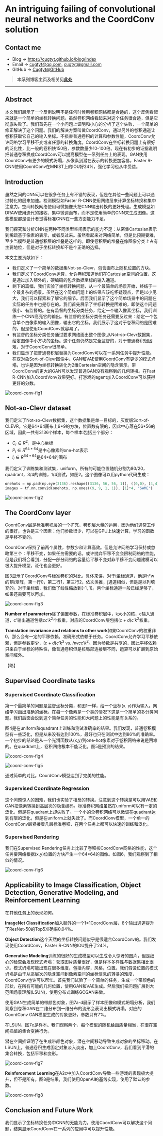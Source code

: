 # An intriguing failing of convolutional neural networks and the CoordConv solution

## Contact me

* Blog -> <https://cugtyt.github.io/blog/index>
* Email -> <cugtyt@qq.com>, <cugtyt@gmail.com>
* GitHub -> [Cugtyt@GitHub](https://github.com/Cugtyt)

> **本系列博客主页及相关见**[**此处**](https://cugtyt.github.io/blog/papers/index)

---

<head>
    <script src="https://cdn.mathjax.org/mathjax/latest/MathJax.js?config=TeX-AMS-MML_HTMLorMML" type="text/javascript"></script>
    <script type="text/x-mathjax-config">
        MathJax.Hub.Config({
            tex2jax: {
            skipTags: ['script', 'noscript', 'style', 'textarea', 'pre'],
            inlineMath: [['$','$']]
            }
        });
    </script>
</head>

## Abstract

本文我们展示了一个反例说明不是任何时候用卷积网络都是合适的，这个反例看起来就是一个简单的坐标转换问题。虽然卷积网络看起来对这个任务很合适，但是它彻底失败了。我们首先在一个小问题上证明和小心的分析了这个失败，一个简单的修正解决了这个问题。我们的解决方案叫做CoordConv，通过另外的卷积通道让卷积获取它自己的输入坐标。不损害普通卷积的计算和参数性能，CoordConv允许网络学习平移不变或者任意的转换角度。CoordConv在坐标转换问题上有很好的泛化性，比一般的卷积快150倍，参数数量少10-100倍。现在有初步的证据说明把普通卷积换成CoordConv可以提高模型在一系列任务上的表现。GAN使用CoordConv有更少的模式坍塌，从像素到潜在表示的转换更加容易，Faster R-CNN使用CoordConv在MNIST上的IOU好24%，强化学习也从中受益。

## Introduction

虽然之间的CNN可以在很多任务上有不错的表现，但是在其他一些问题上可以通过特化的层来加速。检测模型如Faster R-CNN使用网络层来计算坐标转换和集中注意力，空间转换网络使用可微摄像头把CNN输出转换的更好处理。生成模型如DRAW使用迭代的接收、集中微调画布，而不是使用简单的CNN来生成图像。这些模型都是设计者觉得标准CNN在一些方面能力不足。

我们探究和分析CNN在两种不同类型空间表示的能力不足：从密集Cartesian表示到稀疏基于像素的表示，或者反过来。虽然看起来对网络简单，但是比预期要难，至少当模型是普通卷积层的堆叠是这样的。即使卷积层的堆叠在像图像分类上占有主要地位，但是对于坐标转换却不是个正确的选择。

本文主要贡献如下：

* 我们定义了一个简单的数据集Not-so-Clevr，包含画布上随机位置的方块。
* 我们定义了CoordConv运算，允许卷积知道他们在Cartesian空间的位置，这是通过加入额外的，硬编码的包含数据坐标的输入通道。
* 剩下的篇幅，我们实验了坐标转换问题，从一个最简单的场景开始，终结于一个最复杂的场景。虽然在这个简单问题上的结果应该吃怀疑观点，但是以小见大，我们可以探索和了解它的细节。后面我们显示了这个简单场景中的问题在实际的任务中也是存在的。我们首先展示了坐标转换是困难的，即使这个问题很小、有监督的。在有监督的坐标分类任务，给定一个输入像素坐标，我们训练一个CNN高亮它的输出。有监督的坐标分类任务还需要反过来：给定一个包含单个白像素的输入图像，输出它的坐标。我们展示了这对于卷积网络是困难的，但是使用CoordConv就容易了。
* 有监督的坐标分类任务通过要求网络画出整个图像,从Not-so-Clevr数据集，给定图像中小方块的坐标。这个任务仍然是完全监督的，对于普通卷积很困难，对于CoordConv很简单。
* 我们显示了把普通卷积层替换为CoordConv可以在一系列任务中提升性能。在双对象Sort-of-Clevr图像中，GAN和VAE使用CoordConv有更少的模式坍塌，也许是因为坐标转换转化为2维Cartesian空间的隐含表示。带CoordConv的更大的GAN可以发现普通GAN没有观察到的几何转换。在Fast R-CNN加入CoordVonv效果更好。打游戏的agent加入CoordConv可以获得更好的分数。

![coord-conv-fig1](R/coord-conv-fig1.png)

## Not-so-Clevr dataset

我们定义了Not-so-Clevr数据集，这个数据集是单一目标的，灰度版Sort-of-CLEVR。它是64\*64画布上9\*9的方块，位置数有限的，因此中心落在56\*56的区域，因此一共有3136个样本，每个样本i包括三个部分：

* $C_i \in R^2$，是中心坐标
* $P_i \in R^{64 * 64}$是中心像素的one-hot表示
* $I_i \in R^{64 * 64}$是64\*64的画布

我们定义了训练集和测试集，uniform，所有的可能位置随机分割为80/20，quadrant，3/4的训练，1/4测试，如图2。这个图像可以用python代码生成：

``` python
onehots = np.pad(np.eye(3136).reshape((3136, 56, 56, 1)), ((0,0), (4,4), (4,4), (0,0)), "constant")
images = tf.nn.conv2d(onehots, np.ones((9, 9, 1, 1)), [1]*4, "SAME")
```

![coord-conv-fig2](R/coord-conv-fig2.png)

## The CoordConv layer

CoordConv层是标准卷积层的一个扩充，卷积层大量的运用，因为他们通常工作的很好，也许是三个因素：他们参数很少，可以在GPU上快速计算，学习的函数是平移不变的。

CoordConv保持了前两个属性，参数少和计算高效。但是允许网络学习保持或忽略第三个：平移不变，如果任务需要的话。或许抛弃平移不变会限制网络的性能，但是我们将会看到，分配一部分网络的容量给平移不变对非平移不变问题建模可以极大提升模型，泛化也会更好。

图3显示了CoordConv与标准卷积的对比。具体来讲，对于i坐标通道，他是h\*w的1阶矩阵，第一行0，第二行1，第三行2，依次类推，j通道相似，但是是以列填充的。对于坐标值，我们做了线性缩放到[-1, 1]。两个坐标通道一般已经足够了，如果还需要可以再加。

![coord-conv-fig3](R/coord-conv-fig3.png)

**Number of parameters**除了偏置参数，在标准卷积层中，k大小的核，c输入通道，c'输出通道包括$cc'k^2$个权重，对应的CoordConv层包括$(c+d)c'k^2$权重。

**Translation invariance and relations to other work**如果CoordConv的权重非0，那么会有一定的平移依赖，准确形式依赖于任务。CoordConv允许学习平移依赖，但是参数更少，$(c+d)c'k^2$ vs. $hwcc'k^2$。因为参数是共享的，因此平移依赖只来自于坐标的特殊性，像普通卷积但是核局部连接层不同，运算可以扩展到原始空间域外。

【略】

## Supervised Coordinate tasks

### Supervised Coordinate Classification

第一个最简单的问题是监督坐标分类，和图1一样，给一个坐标(x, y)作为输入，网络学习画出准确的坐标。在每一个像素是一个类的情况下这是一个简单的多分类问题。我们后面会说到这个简单任务的性能和大问题上的性能是有关系的。

图4是在uniform和quadrant上训练和测试准确率的结果。我们发现，普通卷积模型有一些泛化，但是从来没有达到100%，最好也只在测试中达到86%的准确率。一个初步的结论是从一个光滑函数从(x,y)到one-hot像素对于卷积网络来说是困难的。在quadrant上，卷积网络根本不能泛化。图5是预测的结果。

![coord-conv-fig4](R/coord-conv-fig4.png)

![coord-conv-fig5](R/coord-conv-fig5.png)

通过简单的对比，CoordConv模型达到了完美的性能。

### Supervised Coordinate Regression

这个问题惊人的困难，我们也实验了相反的转换。注意到这个转换是可以用VAE和GAN把像素转换到高层次的隐含编码。标准卷积网络虽然在uniform可以有一定的泛化，但是在quadrant上却失败了。一个小的全卷积网络可以微调在quadrant达到有限的泛化，但是在uniform上就失效了。而CoordConv模型，一个单一的CoordConv层紧接着几层标准卷积，在两个任务上都可以快速的训练和泛化。

### Supervised Rendering

我们在Supervised Rendering任务上比较了卷积核CoordConv网络的性能，这个任务要网络根据(x,y)位置的方块产生一个64\*64的图像。如图6，我们观察到了相似的情况。

![coord-conv-fig6](R/coord-conv-fig6.png)

## Applicability to Image Classification, Object Detection, Generative Modeling, and Reinforcement Learning

在其他任务上的表现如何。

**ImageNet Classification**加入额外的一个1\*1CoordConv层，8个输出通道提升了ResNet-50的Top5准确率0.04%。

**Object Detection**这个天然的坐标转换问题似乎是很适合CoordConv的。我们发现使用CoordConv，Faster R-CNN的IOU提升了24%。

**Generative Modeling**训练的很好的生成模型可以生成令人惊讶的图片，但是细心的检查会发现模式坍塌：获取图片质量很好，但是样本多样性与数据集相比很少。模式坍塌可能出现在很多维度，包括内容，风格，位置。我们假设位置的模式坍塌是由于从高层次的隐含空间到像素空间的坐标信息的转换的难度，CoordConv也许可以帮忙。首先我们试验了一个简单的任务，生成一个带颜色的形状，在所有可能的几何位置，使用GAN和VAE生成。然后我们把问题扩展到大范围场景理解(LSUN)，使用分布式训练GCGAN来做。

使用GAN生成简单的带颜色对象，图7a-d展示了样本图像和模式坍塌分析，我们观察到卷积GAN在二维分布到一维分布的流形会表现出模式坍塌。对应的CoordConv GAN模型生成的对象更好，参数只有7%。

在LSUN，图7e是样本。我们观察两个，每个模型的随机绘画质量相当，在潜在空间插值的集合变换行为。

潜在空间插证明了在生成带颜色对象，潜在空间移动导致生成对象的坐标移动。在LSUN上，普通卷积生成固定对象淡入淡出，加上CoordConv，我们看到平滑的集合转换，包括平移和变形。

![coord-conv-fig7](R/coord-conv-fig7.png)

**Reinforcement Learning**在A2c中加入CoordConv导致一些游戏的表现极大提升，但不是所有。图8是结果，我们使用OpenAI的基线实现，使用了默认的参数。

![coord-conv-fig8](R/coord-conv-fig8.png)

## Conclusion and Future Work

我们显示了坐标转换任务中CNN的无能为力，使用CoordConv可以解决这个问题，结果显示CoordConv在一系列的应用中可以提升性能。